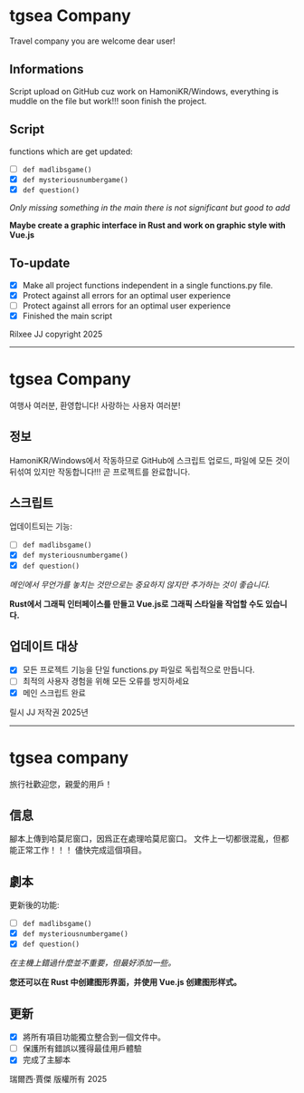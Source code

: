 # tgsea Company

Travel company you are welcome dear user!

## Informations

Script upload on GitHub cuz work on HamoniKR/Windows,
everything is muddle on the file but work!!!
soon finish the project.

## Script

functions which are get updated:

- [ ] `def madlibsgame()`
- [x] `def mysteriousnumbergame()`
- [x] `def question()`

*Only missing something in the main there is not significant but good to add*

**Maybe create a graphic interface in Rust and work on graphic style with Vue.js**

## To-update

- [x] Make all project functions independent in a single functions.py file.
- [x] Protect against all errors for an optimal user experience
- [ ] Protect against all errors for an optimal user experience
- [x] Finished the main script

Rilxee JJ copyright 2025

_________________________________________________________________

# tgsea Company

여행사 여러분, 환영합니다! 사랑하는 사용자 여러분!

## 정보

HamoniKR/Windows에서 작동하므로 GitHub에 스크립트 업로드,
파일에 모든 것이 뒤섞여 있지만 작동합니다!!!
곧 프로젝트를 완료합니다.

## 스크립트

업데이트되는 기능:

- [ ] `def madlibsgame()`
- [x] `def mysteriousnumbergame()`
- [x] `def question()`

*메인에서 무언가를 놓치는 것만으로는 중요하지 않지만 추가하는 것이 좋습니다.*

**Rust에서 그래픽 인터페이스를 만들고 Vue.js로 그래픽 스타일을 작업할 수도 있습니다.**

## 업데이트 대상

- [x] 모든 프로젝트 기능을 단일 functions.py 파일로 독립적으로 만듭니다.
- [ ] 최적의 사용자 경험을 위해 모든 오류를 방지하세요
- [x] 메인 스크립트 완료

릴시 JJ 저작권 2025년

_________________________________________________________________

# tgsea company

旅行社歡迎您，親愛的用戶！

## 信息

腳本上傳到哈莫尼窗口，因爲正在處理哈莫尼窗口。
文件上一切都很混亂，但都能正常工作！！！
儘快完成這個項目。

## 劇本

更新後的功能:

- [ ] `def madlibsgame()`
- [x] `def mysteriousnumbergame()`
- [x] `def question()`

*在主機上錯過什麼並不重要，但最好添加一些。*

**您还可以在 Rust 中创建图形界面，并使用 Vue.js 创建图形样式。**

## 更新

- [x] 將所有項目功能獨立整合到一個文件中。
- [ ] 保護所有錯誤以獲得最佳用戶體驗
- [x] 完成了主腳本

瑞爾西·賈傑 版權所有 2025
